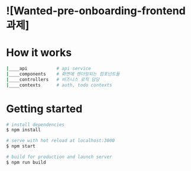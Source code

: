 # ![Wanted-pre-onboarding-frontend 과제]

# How it works

```bash
|____api           # api service
|____components    # 화면에 렌더링되는 컴포넌트들
|____controllers   # 비즈니스 로직 담당
|____contexts      # auth, todo contexts
```

# Getting started

```bash
# install dependencies
$ npm install

# serve with hot reload at localhost:3000
$ npm start

# build for production and launch server
$ npm run build

```
